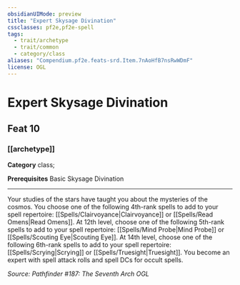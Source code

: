 ```yaml
---
obsidianUIMode: preview
title: "Expert Skysage Divination"
cssclasses: pf2e,pf2e-spell
tags:
  - trait/archetype
  - trait/common
  - category/class
aliases: "Compendium.pf2e.feats-srd.Item.7nAoHfB7nsRwWDmF"
license: OGL
---
```

# Expert Skysage Divination
## Feat 10
### [[archetype]]

**Category** class; 



**Prerequisites** Basic Skysage Divination
* * *
Your studies of the stars have taught you about the mysteries of the cosmos. You choose one of the following 4th-rank spells to add to your spell repertoire: [[Spells/Clairvoyance|Clairvoyance]] or [[Spells/Read Omens|Read Omens]]. At 12th level, choose one of the following 5th-rank spells to add to your spell repertoire: [[Spells/Mind Probe|Mind Probe]] or [[Spells/Scouting Eye|Scouting Eye]]. At 14th level, choose one of the following 6th-rank spells to add to your spell repertoire: [[Spells/Scrying|Scrying]] or [[Spells/Truesight|Truesight]]. You become an expert with spell attack rolls and spell DCs for occult spells.

*Source: Pathfinder #187: The Seventh Arch*
*OGL*